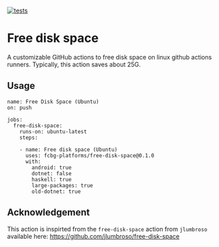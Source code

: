 [![tests](https://github.com/fcbg-platforms/free-disk-space/actions/workflows/test.yaml/badge.svg?branch=main)](https://github.com/fcbg-platforms/free-disk-space/actions/workflows/test.yaml)

# Free disk space

A customizable GitHub actions to free disk space on linux github actions runners.
Typically, this action saves about 25G.

## Usage

```
name: Free Disk Space (Ubuntu)
on: push

jobs:
  free-disk-space:
    runs-on: ubuntu-latest
    steps:

    - name: Free disk space (Ubuntu)
      uses: fcbg-platforms/free-disk-space@0.1.0
      with:
        android: true
        dotnet: false
        haskell: true
        large-packages: true
        old-dotnet: true
```

## Acknowledgement

This action is inspirted from the `free-disk-space` action from `jlumbroso` available
here: https://github.com/jlumbroso/free-disk-space
